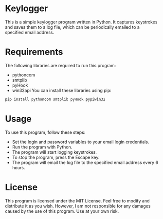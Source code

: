 # Keylogger
This is a simple keylogger program written in Python. It captures keystrokes and saves them to a log file, which can be periodically emailed to a specified email address.

# Requirements
The following libraries are required to run this program:

- pythoncom
- smtplib
- pyHook
- win32api
You can install these libraries using pip:

```python
pip install pythoncom smtplib pyHook pypiwin32
```
# Usage
To use this program, follow these steps:

- Set the login and password variables to your email login credentials.
- Run the program with Python.
- The program will start logging keystrokes.
- To stop the program, press the Escape key.
- The program will email the log file to the specified email address every 6 hours.
# License
This program is licensed under the MIT License. Feel free to modify and distribute it as you wish. However, I am not responsible for any damages caused by the use of this program. Use at your own risk.
